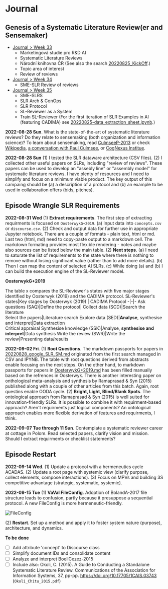# Journal
## Genesis of a Systematic Literature Review(er and Sensemaker)
- [Journal > Week 33](https://github.com/lustraka/mypps/blob/main/Jour/2022Q3-Journal.md#week-33-%E8%BE%B6%E8%B1%9A)
  - Marketingová studie pro R&D AI
  - Systematic Literature Reviews
  - Národní knihovna ČR (See also the search [20220825_KickOff](../02_TopicMaps/20220825_KickOff.md).)
  - Topic area of interest
  - Review of reviews
- [Journal > Week 34](https://github.com/lustraka/mypps/blob/main/Jour/2022Q3-Journal.md#week-34-%E5%A4%A7%E5%A3%AE)
  - SME-SLR Review of reviews
- [Journal > Week 35](https://github.com/lustraka/mypps/blob/main/Jour/2022Q3-Journal.md#week-35-%E6%99%8B)
  - SME-SLRS
  - SLR Arch & ConOps
  - SLR Protocol
  - SL-Reviewer as a System
  - Train SL-Reviewer (For the first iteration of SLR Examples in AI (featuring CADIMA) see [20220825-data_extraction_sheet.ipynb](../05_CodeBase/20220825-data_extraction_sheet.ipynb).)

**2022-08-28 Sun**. What is the state-of-the-art of systematic literature reviews? Do they relate to sensemaking (both organization and information science)? To learn about sensemaking, read [CulmseeP-2013](https://workflowy.com/#/81653a4589d6) or check [Wikipedia](https://en.wikipedia.org/wiki/Sensemaking), [a conversation with Paul Culmsee](https://eight2late.wordpress.com/2014/06/18/making-sense-of-sensemaking-a-conversation-with-paul-culmsee/), or [CogNexus Institue](http://cognexus.org/id41.htm).

**2022-08-28 Sun** (1) I tested the SLR dataware architecture (CSV files). (2) I collected other useful papers on SLRs, including "review of reviews". These papers can be used to develop an "assebly line" or "assembly model" for systematic literature reviews. I have plenty of resources and I need to simplify and focus on a minimum viable product. The key output of this campaing should be (a) a description of a protocol and (b) an example to be used in collaboration offers (bids, pitches).


## Episode Wrangle SLR Requirements
**2022-08-31 Wed** (1) **Extract requirements**. The first step of extracting requirments is focused on `OosterwykG+2019`. (a) Input data into `concepts.csv` or `discourse.csv`. (2) Check and output data for further use in appropriate Jupyter notebook. There are a couple of formats - plain text, html or md. Last two (html, md) need to copy-paste output to a markdown cell. The markdown formating provides most flexible rendering - notes and maybe also sources can be listed below the main table. (2) **Next steps**. (a) I need to saturate the list of requirements to the state where there is nothing to remove without losing significant value (rather than to add more details). (b) Then I can map the content of selected AI SLRs. (c) While doing (a) and (b) I can build the execution engine of the SL-Reviewer model.

**OosterwykG+2019**

The table x compares the SL-Reviewer's states with five major stages identified by Oosterwyk (2019) and the CADIMA protocol.
SL-Reviewer's states|Key stages by Oosterwyk (2019) | CADIMA Protocol
-|-|-
Ask questions (SAQ)|Define the protocol|
Collect data (SCD)|Search the literature<br />Select the papers|Literature search
Explore data (SED)|<b>Analyse</b>, synthesise and interpret|Data extraction<br />Critical appraisal
Synthesise knowledge (SSK)|Analyse, <b>synthesise and interpret</b>|Data synthesis
Write the review (SWR)|Write the review|Presenting data/results

**2022-09-02 Fri**. (1) **Root Questions**. The markdown passports for papers in [20220828_google_SLR_SM.md](../02_TopicMaps/20220828_google_SLR_SM.md) originated from the first search managed in CSV and IPYNB. The table with root questions derived from abstracts enable focusing on the next steps. On the other hand, to markdown passports for papers in [OosterwykG+2019.md](../02_TopicMaps/OosterwykG+2019.md) has been filled manually based on the refrences in Oosterwyk. There is another interesting paper on onthological meta-analysis and synthesis by Ramaprasad & Syn (2015) published along with a couple of other articles from this batch. Again, root questins enable OODA cycle. (2) **Bright, Light, Blind/Blank Spots**. The ontological approach from Ramaprasad & Syn (2015) is well suited for innovation-friendly SLRs. It is possible to combine it with requirment-based approach? Aren't requirments just logical components? An ontological approach enables more flexible derivation of features and requirments, I think.

**2022-09-07 Tue through 11 Sun**. Contemplate a systematic reviewer career at cottage in Polom. Read selected papers, clarify vision and mission. Should I extract requirments or checklist statements?

## Episode Restart
**2022-09-14 Wed**. (1) Update a protocol with a hermeneutics cycle ACADAS. (2) Update a root page with systemic view (clarify purpose, collect elements, compose interactions). (3) Focus on MPVs and building 3S competitive advantage (strategic, systematic, systemic).

**2022-09-15 Tue** (1) **VaVaI FileConfig**. Adoption of BolandA-2017 file structure leads to confusion, partly because it presuppose a sequential protocol. A new FileConfig is more hermeneutic-friendly.

![FileConfig](https://www.plantuml.com/plantuml/png/JL9DRnen4BtpA-O8GaG9-KXx2rcQAcqfg44v8LN6di2qtXdBdat3lo-nZR9xclUnJ-DdtoKrKLjYrvemK5AFy1qnm0DvJ40Co-Wmml0TDy8lj1iDnl1iditZXYV7RyFtuWsxsMHwVd4x68_X_09cxXXvdCU_uUjoFXkcKG6h7yq2XiJMdsquH56nuglsHxh8nkU4AQmba5sOa8huX2RQVPddOhiMMRFp4XuwxzVufjKvN3BE8xtYAEjNC3Tgxat2Tpc3XJZqnPnoBAOpcruB4qp0sCEcqxtq2IjiCMYFqKZ1zpCS9IjTJ7YYmCa_zc9SoZjTGoCEwqv7_xSk71JZXd-AubRaRx7TGFDhKOzCAM5BR9IazlhbBNWXxJ6Dj6t7P0ircPmkeinJMDM-Cxo4HtwHs7wOhsh9435rNbCch-79HaHauXqOTe2UThGbJth8XfjSQHvlOSR67nALNp_1Ueydy1bMtTRNtTBW3jdLH_SV)

(2) **Restart**. Set up a method and apply it to foster system nature (purpose), architecture, and dynamics.

**To be done**
- [ ] Add attribute 'concept' to Discourse class
- [ ] Simplify document IDs and consolidate content
- [ ] Analyze and interpret BoellCezez-2015
- [ ] Include also: Okoli, C. (2015). A Guide to Conducting a Standalone Systematic Literature Review. Communications of the Association for Information Systems, 37, pp-pp. https://doi.org/10.17705/1CAIS.03743 (`Okoli_Chitu_2015.pdf`)
